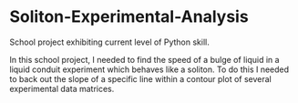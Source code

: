 # Soliton-Experimental-Analysis
School project exhibiting current level of Python skill. 

In this school project, I needed to find the speed of a bulge of liquid in a liquid conduit experiment which behaves like a soliton. To do this I needed to back out the slope of a specific line within a contour plot of several experimental data matrices. 
